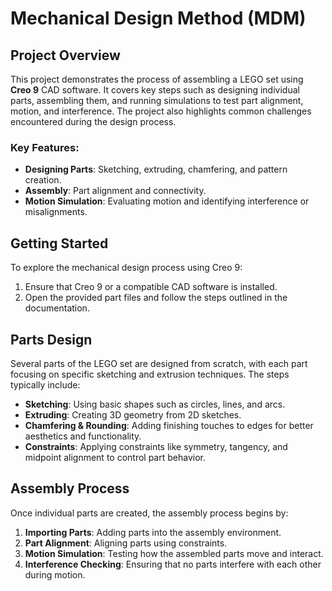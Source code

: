 
# Mechanical Design Method (MDM)

## Project Overview
This project demonstrates the process of assembling a LEGO set using **Creo 9** CAD software. It covers key steps such as designing individual parts, assembling them, and running simulations to test part alignment, motion, and interference. The project also highlights common challenges encountered during the design process.






### Key Features:
- **Designing Parts**: Sketching, extruding, chamfering, and pattern creation.
- **Assembly**: Part alignment and connectivity.
- **Motion Simulation**: Evaluating motion and identifying interference or misalignments.

## Getting Started
To explore the mechanical design process using Creo 9:
1. Ensure that Creo 9 or a compatible CAD software is installed.
2. Open the provided part files and follow the steps outlined in the documentation.

## Parts Design
Several parts of the LEGO set are designed from scratch, with each part focusing on specific sketching and extrusion techniques. The steps typically include:
- **Sketching**: Using basic shapes such as circles, lines, and arcs.
- **Extruding**: Creating 3D geometry from 2D sketches.
- **Chamfering & Rounding**: Adding finishing touches to edges for better aesthetics and functionality.
- **Constraints**: Applying constraints like symmetry, tangency, and midpoint alignment to control part behavior.


## Assembly Process
Once individual parts are created, the assembly process begins by:
1. **Importing Parts**: Adding parts into the assembly environment.
2. **Part Alignment**: Aligning parts using constraints.
3. **Motion Simulation**: Testing how the assembled parts move and interact.
4. **Interference Checking**: Ensuring that no parts interfere with each other during motion.


